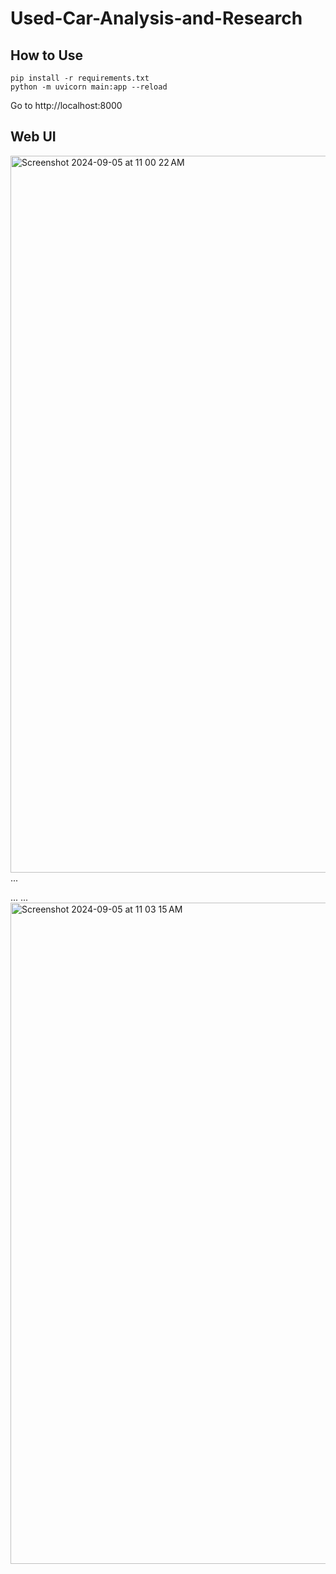 # Used-Car-Analysis-and-Research

## How to Use

```
pip install -r requirements.txt
python -m uvicorn main:app --reload
```
Go to http://localhost:8000 

## Web UI

<img width="1147" alt="Screenshot 2024-09-05 at 11 00 22 AM" src="https://github.com/user-attachments/assets/73897f67-a731-432a-a497-e2ea5cd3cdd6">
...

...
...
<img width="1058" alt="Screenshot 2024-09-05 at 11 03 15 AM" src="https://github.com/user-attachments/assets/1cddf81e-8212-4747-9c21-4e4854de37c1">
